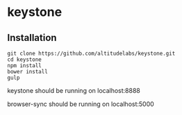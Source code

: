# keystone

## Installation
```
git clone https://github.com/altitudelabs/keystone.git
cd keystone
npm install
bower install
gulp
```

keystone should be running on localhost:8888

browser-sync should be running on localhost:5000
